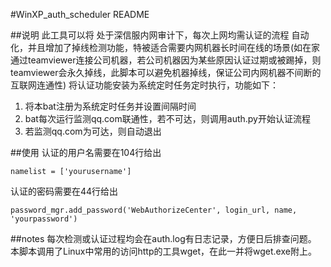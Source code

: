 #WinXP_auth_scheduler README

##说明
此工具可以将 处于深信服内网审计下，每次上网均需认证的流程 自动化，并且增加了掉线检测功能，特被适合需要内网机器长时间在线的场景(如在家通过teamviewer连接公司机器，若公司机器因为某些原因认证过期或被踢掉，则teamviewer会永久掉线，此脚本可以避免机器掉线，保证公司内网机器不间断的互联网连通性)
将认证功能安装为系统定时任务定时执行，功能如下：
1. 将本bat注册为系统定时任务并设置间隔时间
1. bat每次运行监测qq.com联通性，若不可达，则调用auth.py开始认证流程
1. 若监测qq.com为可达，则自动退出

##使用
认证的用户名需要在104行给出
```
namelist = ['yourusername']
```
认证的密码需要在44行给出
```
password_mgr.add_password('WebAuthorizeCenter', login_url, name, 'yourpassword')
```

##notes
每次检测或认证过程均会在auth.log有日志记录，方便日后排查问题。
本脚本调用了Linux中常用的访问http的工具wget，在此一并将wget.exe附上。
